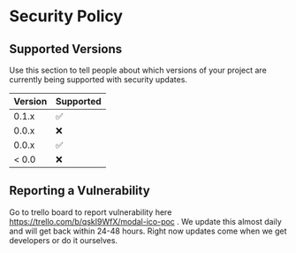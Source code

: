# Security Policy

## Supported Versions

Use this section to tell people about which versions of your project are
currently being supported with security updates.

| Version | Supported          |
| ------- | ------------------ |
| 0.1.x   | :white_check_mark: |
| 0.0.x   | :x:                |
| 0.0.x   | :white_check_mark: |
| < 0.0   | :x:                |

## Reporting a Vulnerability

Go to trello board to report vulnerability here https://trello.com/b/qskI9WfX/modal-ico-poc . 
We update this almost daily and will get back within 24-48 hours. Right now updates come when we get developers
or do it ourselves. 
